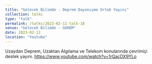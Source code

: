 ```yaml
---
title: "Gelecek Bilimde - Deprem Dayanışma Ortak Yayını"
collection: talks
type: "talk"
permalink: /talks/2023-02-11-talk-18
venue: "Gelecek Bilimde - GUHEM"
date: 2023-02-11
location: "Youtube"
---
```


Uzaydan Deprem, Uzaktan Algılama ve Telekom konularında çevrimiçi destek yayını.
https://www.youtube.com/watch?v=1rQacDX9YLo
